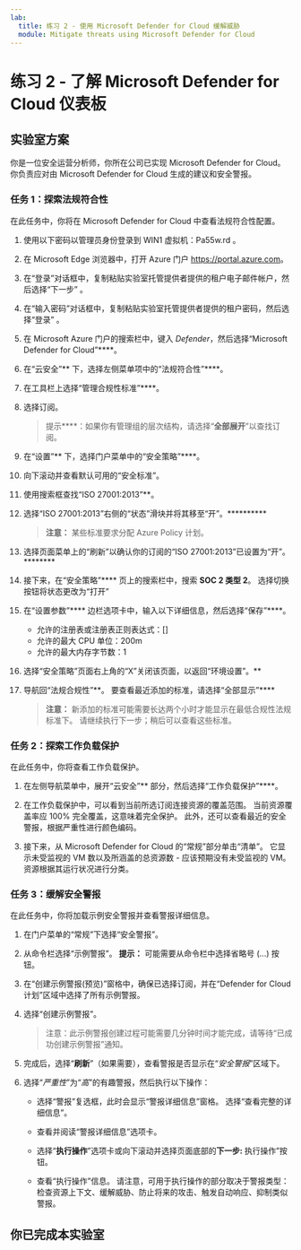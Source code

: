 ```yaml
---
lab:
  title: 练习 2 - 使用 Microsoft Defender for Cloud 缓解威胁
  module: Mitigate threats using Microsoft Defender for Cloud
---
```


# 练习 2 - 了解 Microsoft Defender for Cloud 仪表板

## 实验室方案

你是一位安全运营分析师，你所在公司已实现 Microsoft Defender for Cloud。 你负责应对由 Microsoft Defender for Cloud 生成的建议和安全警报。

### 任务 1：探索法规符合性

在此任务中，你将在 Microsoft Defender for Cloud 中查看法规符合性配置。

1. 使用以下密码以管理员身份登录到 WIN1 虚拟机：Pa55w.rd 。  

1. 在 Microsoft Edge 浏览器中，打开 Azure 门户 <https://portal.azure.com>。

1. 在“登录”对话框中，复制粘贴实验室托管提供者提供的租户电子邮件帐户，然后选择“下一步”  。

1. 在“输入密码”对话框中，复制粘贴实验室托管提供者提供的租户密码，然后选择“登录”  。

1. 在 Microsoft Azure 门户的搜索栏中，键入 *Defender*，然后选择“Microsoft Defender for Cloud”****。

1. 在“云安全”** 下，选择左侧菜单项中的“法规符合性”****。

1. 在工具栏上选择“管理合规性标准”****。

1. 选择订阅。

    >提示****：如果你有管理组的层次结构，请选择“**全部展开**”以查找订阅。

1. 在“设置”** 下，选择门户菜单中的“安全策略”****。

1. 向下滚动并查看默认可用的“安全标准”。

1. 使用搜索框查找“ISO 27001:2013”**。

1. 选择“ISO 27001:2013”右侧的“状态”滑块并将其移至“开”。**********

    >**注意：** 某些标准要求分配 Azure Policy 计划。

1. 选择页面菜单上的“刷新”以确认你的订阅的“ISO 27001:2013”已设置为“开”。********

1. 接下来，在“安全策略”**** 页上的搜索栏中，搜索 **SOC 2 类型 2**。 选择切换按钮将状态更改为“打开”

1. 在“设置参数”**** 边栏选项卡中，输入以下详细信息，然后选择“保存”****。

     - 允许的注册表或注册表正则表达式：[]
     - 允许的最大 CPU 单位：200m
     - 允许的最大内存字节数：1

1. 选择“安全策略”页面右上角的“X”关闭该页面，以返回“环境设置”。**

1. 导航回“法规合规性”**。 要查看最近添加的标准，请选择“全部显示”****

     >**注意：** 新添加的标准可能需要长达两个小时才能显示在最低合规性法规标准下。 请继续执行下一步；稍后可以查看这些标准。


### 任务 2：探索工作负载保护

在此任务中，你将查看工作负载保护。  

1. 在左侧导航菜单中，展开“云安全”** 部分，然后选择“工作负载保护”****。

1. 在工作负载保护中，可以看到当前所选订阅连接资源的覆盖范围。 当前资源覆盖率应 100% 完全覆盖，这意味着完全保护。 此外，还可以查看最近的安全警报，根据严重性进行颜色编码。

1. 接下来，从 Microsoft Defender for Cloud 的“常规”部分单击“清单”。 它显示未受监视的 VM 数以及所涵盖的总资源数 - 应该预期没有未受监视的 VM。 资源根据其运行状况进行分类。

<!--- In this task, you'll review cloud security posture management.  The Secure Score information can take 24 hours to recalculate. It's recommended to do this task again in 24 hours.

1. Under *Cloud Security*, select **Security posture** from the left menu items.

1. The *Secure score* defaults to the *Azure environment*.

1. Under the *Environment* tab, select **View recommendations >** link.

1. Select **Add filter** and then select **Resource type**.

1. Select the **Machines - Azure Arc** checkbox and then select the **Apply** button.

    >**Note:** If you don't see **Machines - Azure Arc** listed, make sure you have completed Learning Path 3 - Lab 1 - Exercise 1 Task 4..

1. Select any recommendation where the status isn't *"Completed"*.

1. Review the recommendation and in the **Take action** tab scroll down to **Delegate** and select **Assign owner & set due date**.

1. In the **Create assignment** window, leave *Type* set to *Defender for Cloud* and expand the **Assignment details**.

1. In the `Set owner` *Email address* box, type in your admin email. **Hint:** You can copy it from the instructions in the *Resources* tab.

1. Explore the *Set remediation timeframe* and *Set email notifications* options and select **Create**.

    >**Note:** If you see the error *Failed to create requested assignments*, try again later.

1. Close the recommendation page by selecting the 'X' on the upper right of the window. --->

### 任务 3：缓解安全警报

在此任务中，你将加载示例安全警报并查看警报详细信息。

1. 在门户菜单的“常规”下选择“安全警报”。

1. 从命令栏选择“示例警报”。 **提示：** 可能需要从命令栏中选择省略号 (...) 按钮。

1. 在“创建示例警报(预览)”窗格中，确保已选择订阅，并在“Defender for Cloud 计划”区域中选择了所有示例警报。

1. 选择“创建示例警报”。  

    >注意：此示例警报创建过程可能需要几分钟时间才能完成，请等待“已成功创建示例警报”通知。

1. 完成后，选择“**刷新**”（如果需要），查看警报是否显示在“*安全警报*”区域下。

1. 选择“*严重性*”为“*高*”的有趣警报，然后执行以下操作：

    - 选择“警报”复选框，此时会显示“警报详细信息”窗格。 选择“查看完整的详细信息”。

    - 查看并阅读“警报详细信息”选项卡。

    - 选择“**执行操作**”选项卡或向下滚动并选择页面底部的**下一步:** 执行操作”按钮。

    - 查看“执行操作”信息。 请注意，可用于执行操作的部分取决于警报类型：检查资源上下文、缓解威胁、防止将来的攻击、触发自动响应、抑制类似警报。

## 你已完成本实验室
